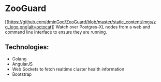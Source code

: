 # ZooGuard
[[https://github.com/dminGod/ZooGuard/blob/master/static_content/imgs/zg_logo.png|alt=octocat]]
Watch over Postgres-XL nodes from a web and command line interface to ensure they are running.

## Technologies:

- Golang
- AngularJS
- Web Sockets to fetch realtime cluster health information
- Bootstrap
